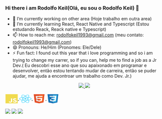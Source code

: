 ### Hi there i am Rodolfo Keil(Olá, eu sou o Rodolfo Keil) 👋

- 🔭 I’m currently working on other area (Hoje trabalho em outra area)
- 🌱 I’m currently learning React, React Native and Typescript (Estou estudando Reack, Reack native e Typescript)
- 📫 How to reach me: rodolfokeil1993@gmail.com (meu contato: rodolfokeil1993@gmail.com)
- 😄 Pronouns: He/Him (Pronomes: Ele/Dele)
- ⚡ Fun fact: I found out this year that i love programming and so i am trying to change my carrer, so if you can, help me to find a job as a Jr Dev.( Eu descobri esse ano que sou apaixonado em programar e desenvolver, então estou tentando mudar de carreira, então se puder ajudar, me ajuda a encontroar um trabalho como Dev. Jr.)

<div align="center">
  <a href="https://github.com/Rodskeil">
  <img height="180em" src="https://github-readme-stats.vercel.app/api?username=rodskeil&show_icons=true&theme=dark&include_all_commits=true&count_private=true"/>
  <img height="180em" src="https://github-readme-stats.vercel.app/api/top-langs/?username=rodskeil&layout=compact&langs_count=7&theme=dark"/>
</div>
  
<div style="display: inline_block"><br>
  <img align="center" alt="Rafa-Js" height="30" width="40" src="https://raw.githubusercontent.com/devicons/devicon/master/icons/javascript/javascript-plain.svg">
  <img align="center" alt="Rafa-React" height="30" width="40" src="https://raw.githubusercontent.com/devicons/devicon/master/icons/react/react-original.svg">
  <img align="center" alt="Rafa-HTML" height="30" width="40" src="https://raw.githubusercontent.com/devicons/devicon/master/icons/html5/html5-original.svg">
  <img align="center" alt="Rafa-CSS" height="30" width="40" src="https://raw.githubusercontent.com/devicons/devicon/master/icons/css3/css3-original.svg">
</div>
</br>
<div> 
  <a href="https://instagram.com/rodskeil" target="_blank"><img src="https://img.shields.io/badge/-Instagram-%23E4405F?style=for-the-badge&logo=instagram&logoColor=white" target="_blank"></a>
  <a href = "mailto:rodolfokeil1993@gmail.com"><img src="https://img.shields.io/badge/-Gmail-%23333?style=for-the-badge&logo=gmail&logoColor=white" target="_blank"></a>
  <a href="https://www.linkedin.com/in/rodolfo-ferreira-keil-838971a4/" target="_blank"><img src="https://img.shields.io/badge/-LinkedIn-%230077B5?style=for-the-badge&logo=linkedin&logoColor=white" target="_blank"></a>

</div>
